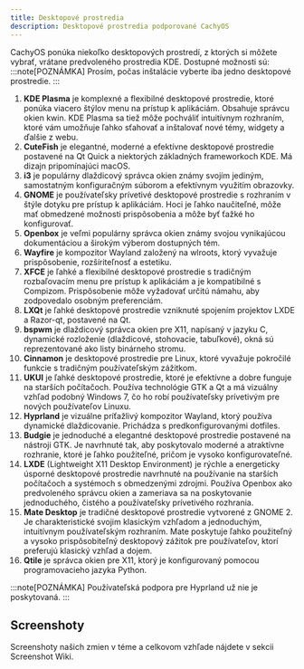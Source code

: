 ```yaml
---
title: Desktopové prostredia
description: Desktopové prostredia podporované CachyOS
---
```


CachyOS ponúka niekoľko desktopových prostredí, z ktorých si môžete vybrať, vrátane predvoleného prostredia KDE. Dostupné možnosti sú:
:::note[POZNÁMKA]
Prosím, počas inštalácie vyberte iba jedno desktopové prostredie.
:::

1.  **KDE Plasma** je komplexné a flexibilné desktopové prostredie, ktoré ponúka viacero štýlov menu na prístup k aplikáciám. Obsahuje správcu okien kwin. KDE Plasma sa tiež môže pochváliť intuitívnym rozhraním, ktoré vám umožňuje ľahko sťahovať a inštalovať nové témy, widgety a ďalšie z webu.
2.  **CuteFish** je elegantné, moderné a efektívne desktopové prostredie postavené na Qt Quick a niektorých základných frameworkoch KDE. Má dizajn pripomínajúci macOS.
3.  **i3** je populárny dlaždicový správca okien známy svojím jediným, samostatným konfiguračným súborom a efektívnym využitím obrazovky.
4.  **GNOME** je používateľsky prívetivé desktopové prostredie s rozhraním v štýle dotyku pre prístup k aplikáciám. Hoci je ľahko naučiteľné, môže mať obmedzené možnosti prispôsobenia a môže byť ťažké ho konfigurovať.
5.  **Openbox** je veľmi populárny správca okien známy svojou vynikajúcou dokumentáciou a širokým výberom dostupných tém.
6.  **Wayfire** je kompozitor Wayland založený na wlroots, ktorý vyvažuje prispôsobenie, rozšíriteľnosť a estetiku.
7.  **XFCE** je ľahké a flexibilné desktopové prostredie s tradičným rozbaľovacím menu pre prístup k aplikáciám a je kompatibilné s Compizom. Prispôsobenie môže vyžadovať určitú námahu, aby zodpovedalo osobným preferenciám.
8.  **LXQt** je ľahké desktopové prostredie vzniknuté spojením projektov LXDE a Razor-qt, postavené na Qt.
9. **bspwm** je dlaždicový správca okien pre X11, napísaný v jazyku C, dynamické rozloženie (dlaždicové, stohovacie, tabuľkové), okná sú reprezentované ako listy binárneho stromu.
10. **Cinnamon** je desktopové prostredie pre Linux, ktoré vyvažuje pokročilé funkcie s tradičným používateľským zážitkom.
11. **UKUI** je ľahké desktopové prostredie, ktoré je efektívne a dobre funguje na starších počítačoch. Používa technológie GTK a Qt a má vizuálny vzhľad podobný Windows 7, čo ho robí používateľsky prívetivým pre nových používateľov Linuxu.
12. **Hyprland** je vizuálne príťažlivý kompozitor Wayland, ktorý používa dynamické dlaždicovanie. Prichádza s predkonfigurovanými dotfiles.
13. **Budgie** je jednoduché a elegantné desktopové prostredie postavené na nástroji GTK. Je navrhnuté tak, aby poskytovalo moderné a atraktívne rozhranie, ktoré je ľahko použiteľné, pričom je vysoko konfigurovateľné.
14.  **LXDE** (Lightweight X11 Desktop Environment) je rýchle a energeticky úsporné desktopové prostredie navrhnuté na používanie na starších počítačoch a systémoch s obmedzenými zdrojmi. Používa Openbox ako predvoleného správcu okien a zameriava sa na poskytovanie jednoduchého, čistého a používateľsky prívetivého rozhrania.
15.  **Mate Desktop** je tradičné desktopové prostredie vytvorené z GNOME 2. Je charakteristické svojim klasickým vzhľadom a jednoduchým, intuitívnym používateľským rozhraním. Mate poskytuje ľahko použiteľný a vysoko prispôsobiteľný desktopový zážitok pre používateľov, ktorí preferujú klasický vzhľad a dojem.
16. **Qtile** je správca okien pre X11, ktorý je konfigurovaný pomocou programovacieho jazyka Python.

:::note[POZNÁMKA]
Používateľská podpora pre Hyprland už nie je poskytovaná.
:::

Screenshoty
-----------

Screenshoty našich zmien v téme a celkovom vzhľade nájdete v sekcii Screenshot Wiki.
